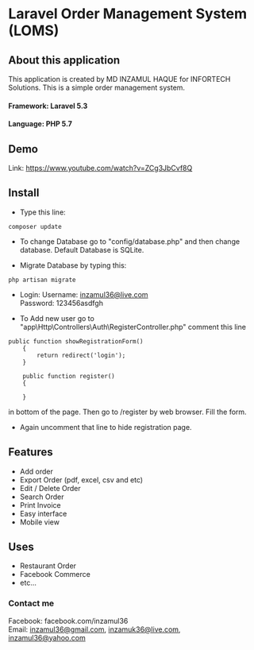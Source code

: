 # Laravel Order Management System (LOMS)

## About this application

This application is created by MD INZAMUL HAQUE for INFORTECH Solutions. This is a simple order management system. 
#### Framework: Laravel 5.3
#### Language: PHP 5.7

## Demo
Link: https://www.youtube.com/watch?v=ZCg3JbCvf8Q

## Install
- Type this line:
```
composer update
```

- To change Database go to "config/database.php" and then change database. Default Database is SQLite.

- Migrate Database by typing this:
```
php artisan migrate
```

- Login:
	Username: inzamul36@live.com <br>
	Password: 123456asdfgh

- To Add new user go to "app\Http\Controllers\Auth\RegisterController.php" comment this line 
```
public function showRegistrationForm()
    {
        return redirect('login');
    }

    public function register()
    {

    }
```
in bottom of the page. Then go to /register by web browser. Fill the form. 
- Again uncomment that line to hide registration page.


## Features
- Add order
- Export Order (pdf, excel, csv and etc)
- Edit / Delete Order
- Search Order
- Print Invoice
- Easy interface
- Mobile view

## Uses
* Restaurant Order
* Facebook Commerce
* etc...

### Contact me 
Facebook: facebook.com/inzamul36 <br>
Email: inzamul36@gmail.com, inzamuk36@live.com, inzamul36@yahoo.com   